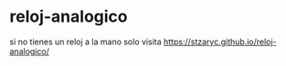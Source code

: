 # reloj-analogico

si no tienes un reloj a la mano solo visita https://stzaryc.github.io/reloj-analogico/

